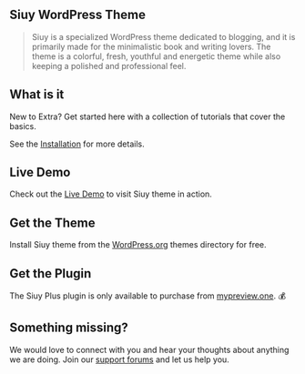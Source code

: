 ## Siuy WordPress Theme

> Siuy is a specialized WordPress theme dedicated to blogging, and it is primarily made for the minimalistic book and writing lovers. The theme is a colorful, fresh, youthful and energetic theme while also keeping a polished and professional feel.

## What is it

New to Extra? Get started here with a collection of tutorials that cover the basics.

See the [Installation](install-siuy-wordpress-theme) for more details.

## Live Demo

Check out the [Live Demo](https://demo.mypreview.one/siuy) to visit Siuy theme in action.

## Get the Theme

Install Siuy theme from the [WordPress.org](https://wordpress.org/themes/siuy) themes directory for free.

## Get the Plugin

The Siuy Plus plugin is only available to purchase from [mypreview.one](https://www.mypreview.one/siuy-plus.html). :moneybag:

## Something missing?

We would love to connect with you and hear your thoughts about anything we are doing. Join our [support forums](https://support.mypreview.one) and let us help you.
